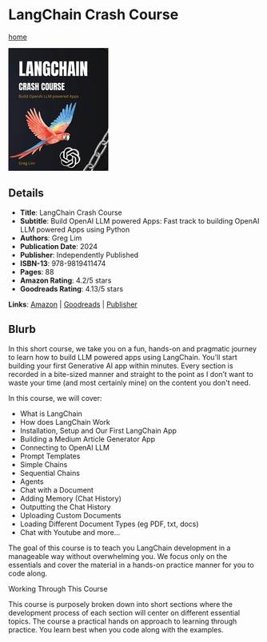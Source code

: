 # LangChain Crash Course

[home](../)

![Cover Image](langchain-crash-course.jpeg)

## Details

* **Title**: LangChain Crash Course
* **Subtitle**: Build OpenAI LLM powered Apps: Fast track to building OpenAI LLM powered Apps using Python
* **Authors**: Greg Lim
* **Publication Date**: 2024
* **Publisher**: Independently Published
* **ISBN-13**: 978-9819411474
* **Pages**: 88
* **Amazon Rating**: 4.2/5 stars
* **Goodreads Rating**: 4.13/5 stars


**Links**: [Amazon](https://a.co/d/ibgu6jy) |
[Goodreads](https://www.goodreads.com/book/show/198671257-langchain-crash-course) |
[Publisher](https://greglim.gumroad.com/l/langchain)

## Blurb

In this short course, we take you on a fun, hands-on and pragmatic journey to learn how to build LLM powered apps using LangChain. You'll start building your first Generative AI app within minutes. Every section is recorded in a bite-sized manner and straight to the point as I don’t want to waste your time (and most certainly mine) on the content you don't need.

In this course, we will cover:

* What is LangChain
* How does LangChain Work
* Installation, Setup and Our First LangChain App
* Building a Medium Article Generator App
* Connecting to OpenAI LLM
* Prompt Templates
* Simple Chains
* Sequential Chains
* Agents
* Chat with a Document
* Adding Memory (Chat History)
* Outputting the Chat History
* Uploading Custom Documents
* Loading Different Document Types (eg PDF, txt, docs)
* Chat with Youtube and more...

The goal of this course is to teach you LangChain development in a manageable way without overwhelming you. We focus only on the essentials and cover the material in a hands-on practice manner for you to code along.

Working Through This Course

This course is purposely broken down into short sections where the development process of each section will center on different essential topics. The course a practical hands on approach to learning through practice. You learn best when you code along with the examples.

